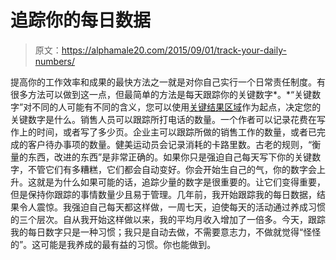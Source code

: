 # 追踪你的每日数据

> 原文：<https://alphamale20.com/2015/09/01/track-your-daily-numbers/>

提高你的工作效率和成果的最快方法之一就是对你自己实行一个日常责任制度。有很多方法可以做到这一点，但最简单的方法是每天跟踪你的关键数字*。*“关键数字”对不同的人可能有不同的含义，您可以使用[关键结果区域](http://www.sublimeyourtime.com/2014/08/25/6-key-result-areas-business/)作为起点，决定您的关键数字是什么。销售人员可以跟踪所打电话的数量。一个作者可以记录花费在写作上的时间，或者写了多少页。企业主可以跟踪所做的销售工作的数量，或者已完成的客户待办事项的数量。健美运动员会记录消耗的卡路里数。古老的规则，“衡量的东西，改进的东西”是非常正确的。如果你只是强迫自己每天写下你的关键数字，不管它们有多糟糕，它们都会自动变好。你会开始生自己的气，你的数字会上升。这就是为什么如果可能的话，追踪少量的数字是很重要的。让它们变得重要，但是保持你跟踪的事情数量少且易于管理。几年前，我开始跟踪我的每日数据，结果令人震惊。我强迫自己每天都这样做，一周七天，迫使每天的活动通过养成习惯的三个层次。自从我开始这样做以来，我的平均月收入增加了一倍多。今天，跟踪我的每日数字只是一种习惯；我只是自动去做，不需要意志力，不做就觉得“怪怪的”。这可能是我养成的最有益的习惯。你也能做到。
